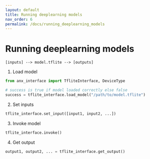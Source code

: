 ```yaml
---
layout: default
title: Running deeplearning models
nav_order: 6
permalink: /docs/running_deeplearning_models
---
```


# Running deeplearning models

`[inputs] --> model.tflite --> [outputs]`

1. Load model

  ```python
  from anx_interface import TfliteInterface, DeviceType

  # success is true if model loaded correctly else false
  success = tflite_interface.load_model("/path/to/model.tflite")
  ```

2. Set inputs
 
  ```python
  tflite_interface.set_input([input1, input2, ...])
  ```
  
3. Invoke model

  ```python
  tflite_interface.invoke()
  ```

4. Get output

  ```python
  output1, output2, ... = tflite_interface.get_output()
  ```
